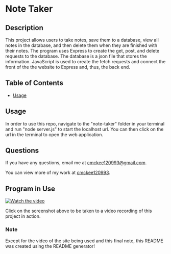 # Note Taker
 

  

  
 ## Description
  
 This project allows users to take notes, save them to a database, view all notes in the database, and then delete them when they are finished with their notes. The program uses Express to create the get, post, and delete requests to the database. The database is a json file that stores the information. JavaScript is used to create the fetch requests and connect the front of the the website to Express and, thus, the back end. 
 
 ## Table of Contents
 * [Usage](#usage)
 
 ## Usage
  
 In order to use this repo, navigate to the "note-taker" folder in your terminal and run "node server.js" to start the localhost url. You can then click on the url in the terminal to open the web application. 
 
 
 
## Questions 

 If you have any questions, email me at cmckee120993@gmail.com. 

 You can view more of my work at [cmckee120993](https://github.com/cmckee120993).

 ## Program in Use
[![Watch the video](./assets/images/readme-gen-screenshot.png)](https://drive.google.com/file/d/1sIMBOmdo1Dzw_vUq7Vm6vO_takrPy3PF/view)

Click on the screenshot above to be taken to a video recording of this project in action. 

 ### Note
 Except for the video of the site being used and this final note, this README was created using the README generator! 